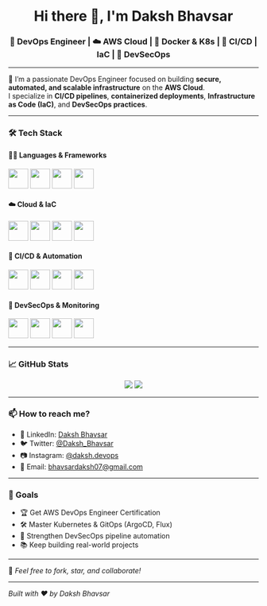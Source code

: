 <h1 align="center">Hi there 👋, I'm Daksh Bhavsar</h1>
<h3 align="center">🚀 DevOps Engineer | ☁️ AWS Cloud | 🐳 Docker & K8s | 🔁 CI/CD | IaC | 🔐 DevSecOps</h3>

---

🌟 I’m a passionate DevOps Engineer focused on building **secure, automated, and scalable infrastructure** on the **AWS Cloud**.  
I specialize in **CI/CD pipelines**, **containerized deployments**, **Infrastructure as Code (IaC)**, and **DevSecOps practices**.

---

### 🛠️ Tech Stack

#### 👨‍💻 Languages & Frameworks
<p align="left">
  <img src="https://cdn.jsdelivr.net/gh/devicons/devicon/icons/python/python-original.svg" width="40" />
  <img src="https://cdn.jsdelivr.net/gh/devicons/devicon/icons/javascript/javascript-original.svg" width="40" />
  <img src="https://cdn.jsdelivr.net/gh/devicons/devicon/icons/react/react-original.svg" width="40" />
  <img src="https://cdn.jsdelivr.net/gh/devicons/devicon/icons/nodejs/nodejs-original.svg" width="40" />
</p>

#### ☁️ Cloud & IaC
<p align="left">
  <img src="https://cdn.jsdelivr.net/gh/devicons/devicon/icons/amazonwebservices/amazonwebservices-original.svg" width="40" />
  <img src="https://www.vectorlogo.zone/logos/terraformio/terraformio-icon.svg" width="40" />
  <img src="https://www.vectorlogo.zone/logos/kubernetes/kubernetes-icon.svg" width="40" />
  <img src="https://cdn.jsdelivr.net/gh/devicons/devicon/icons/docker/docker-original.svg" width="40" />
</p>

#### 🔄 CI/CD & Automation
<p align="left">
  <img src="https://cdn.jsdelivr.net/gh/devicons/devicon/icons/github/github-original.svg" width="40" />
  <img src="https://cdn.jsdelivr.net/gh/devicons/devicon/icons/gitlab/gitlab-original.svg" width="40" />
  <img src="https://www.vectorlogo.zone/logos/jenkins/jenkins-icon.svg" width="40" />
  <img src="https://www.vectorlogo.zone/logos/githubactions/githubactions-icon.svg" width="40" />
</p>

#### 🔐 DevSecOps & Monitoring
<p align="left">
  <img src="https://www.vectorlogo.zone/logos/sonarqube/sonarqube-icon.svg" width="40" />
  <img src="https://www.vectorlogo.zone/logos/prometheusio/prometheusio-icon.svg" width="40" />
  <img src="https://www.vectorlogo.zone/logos/grafana/grafana-icon.svg" width="40" />
  <img src="https://cdn.jsdelivr.net/gh/devicons/devicon/icons/linux/linux-original.svg" width="40" />
</p>

---

### 📈 GitHub Stats

<p align="center">
  <img src="https://github-readme-stats.vercel.app/api?username=Daksh-2211&show_icons=true&theme=radical" />
  <img src="https://github-readme-streak-stats.herokuapp.com/?user=Daksh-2211&theme=radical" />
</p>

---

### 📫 How to reach me?

- 💼 LinkedIn: [Daksh Bhavsar](https://www.linkedin.com/in/dakshbhavsar)
- 🐦 Twitter: [@Daksh_Bhavsar](https://twitter.com/Daksh_Bhavsar)
- 📷 Instagram: [@daksh.devops](https://www.instagram.com/daksh.devops)
- 📧 Email: bhavsardaksh07@gmail.com

---

### 🎯 Goals
- 🏆 Get AWS DevOps Engineer Certification  
- 🛠 Master Kubernetes & GitOps (ArgoCD, Flux)  
- 🔐 Strengthen DevSecOps pipeline automation  
- 📚 Keep building real-world projects  

---

🔗 *Feel free to fork, star, and collaborate!*

---

*Built with ❤️ by Daksh Bhavsar*
